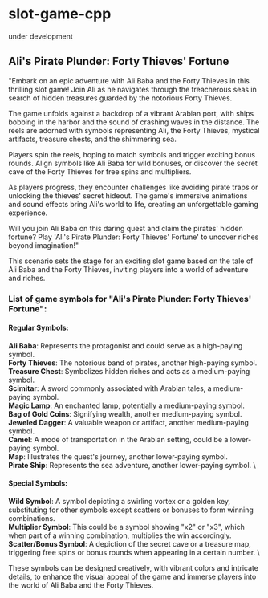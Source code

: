 # slot-game-cpp
under development

## Ali's Pirate Plunder: Forty Thieves' Fortune

"Embark on an epic adventure with Ali Baba and the Forty Thieves in this thrilling slot game! Join Ali as he navigates through the treacherous seas in search of hidden treasures guarded by the notorious Forty Thieves.

The game unfolds against a backdrop of a vibrant Arabian port, with ships bobbing in the harbor and the sound of crashing waves in the distance. The reels are adorned with symbols representing Ali, the Forty Thieves, mystical artifacts, treasure chests, and the shimmering sea.

Players spin the reels, hoping to match symbols and trigger exciting bonus rounds. Align symbols like Ali Baba for wild bonuses, or discover the secret cave of the Forty Thieves for free spins and multipliers.

As players progress, they encounter challenges like avoiding pirate traps or unlocking the thieves' secret hideout. The game's immersive animations and sound effects bring Ali's world to life, creating an unforgettable gaming experience.

Will you join Ali Baba on this daring quest and claim the pirates' hidden fortune? Play 'Ali's Pirate Plunder: Forty Thieves' Fortune' to uncover riches beyond imagination!"

This scenario sets the stage for an exciting slot game based on the tale of Ali Baba and the Forty Thieves, inviting players into a world of adventure and riches.


### List of game symbols for "Ali's Pirate Plunder: Forty Thieves' Fortune":

#### Regular Symbols:
**Ali Baba**: Represents the protagonist and could serve as a high-paying symbol. \
**Forty Thieves**: The notorious band of pirates, another high-paying symbol. \
**Treasure Chest**: Symbolizes hidden riches and acts as a medium-paying symbol. \
**Scimitar**: A sword commonly associated with Arabian tales, a medium-paying symbol.\
**Magic Lamp**: An enchanted lamp, potentially a medium-paying symbol.\
**Bag of Gold Coins**: Signifying wealth, another medium-paying symbol.\
**Jeweled Dagger**: A valuable weapon or artifact, another medium-paying symbol. \
**Camel**: A mode of transportation in the Arabian setting, could be a lower-paying symbol. \
**Map**: Illustrates the quest's journey, another lower-paying symbol. \
**Pirate Ship**: Represents the sea adventure, another lower-paying symbol. \

#### Special Symbols:
**Wild Symbol**: A symbol depicting a swirling vortex or a golden key, substituting for other symbols except scatters or bonuses to form winning combinations. \
**Multiplier Symbol**: This could be a symbol showing "x2" or "x3", which when part of a winning combination, multiplies the win accordingly. \
**Scatter/Bonus Symbol**: A depiction of the secret cave or a treasure map, triggering free spins or bonus rounds when appearing in a certain number. \

These symbols can be designed creatively, with vibrant colors and intricate details, to enhance the visual appeal of the game and immerse players into the world of Ali Baba and the Forty Thieves.

